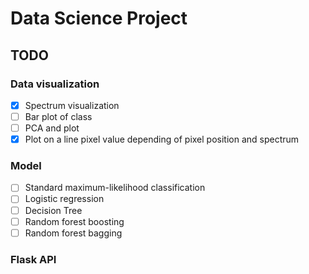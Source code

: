 # Data Science Project

## TODO

### Data visualization

* [X] Spectrum visualization  
* [ ] Bar plot of class  
* [ ] PCA and plot  
* [X] Plot on a line pixel value depending of pixel position and spectrum

### Model

* [ ] Standard maximum-likelihood classification
* [ ] Logistic regression
* [ ] Decision Tree
* [ ] Random forest boosting
* [ ] Random forest bagging

### Flask API
